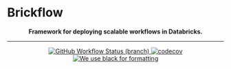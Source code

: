 # Brickflow

<p align="center">
    <b>Framework for deploying scalable workflows in Databricks.</b>
</p>

---

<p align="center">
     <a href="https://github.com/stikkireddy/brickflow/actions/workflows/onpush.yml">
        <img src="https://img.shields.io/github/workflow/status/stikkireddy/brickflow/build/main?style=for-the-badge"
             alt="GitHub Workflow Status (branch)"/>
    </a>
    <a href="https://codecov.io/gh/stikkireddy/brickflow">
        <img src="https://img.shields.io/codecov/c/github/stikkireddy/brickflow?style=for-the-badge&amp;token=S7ADH3W2E3"
             alt="codecov"/>
    </a>
    <a href="https://github.com/psf/black">
        <img src="https://img.shields.io/badge/code%20style-black-000000.svg?style=for-the-badge"
             alt="We use black for formatting"/>
    </a>
</p>
